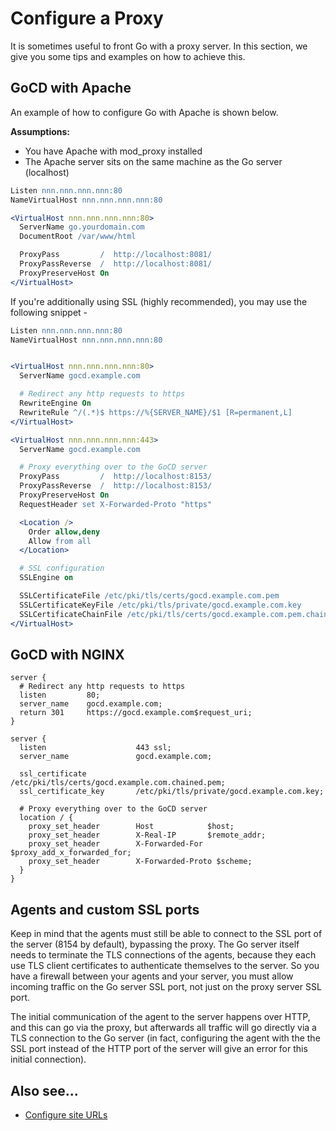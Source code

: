 # Configure a Proxy

It is sometimes useful to front Go with a proxy server. In this section, we give you some tips and examples on how to achieve this.

## GoCD with Apache

An example of how to configure Go with Apache is shown below.

**Assumptions:**

-   You have Apache with mod\_proxy installed
-   The Apache server sits on the same machine as the Go server (localhost)

```apache
Listen nnn.nnn.nnn.nnn:80
NameVirtualHost nnn.nnn.nnn.nnn:80

<VirtualHost nnn.nnn.nnn.nnn:80>
  ServerName go.yourdomain.com
  DocumentRoot /var/www/html

  ProxyPass         /  http://localhost:8081/
  ProxyPassReverse  /  http://localhost:8081/
  ProxyPreserveHost On
</VirtualHost>
```

If you're additionally using SSL (highly recommended), you may use the following snippet -

```apache
Listen nnn.nnn.nnn.nnn:80
NameVirtualHost nnn.nnn.nnn.nnn:80


<VirtualHost nnn.nnn.nnn.nnn:80>
  ServerName gocd.example.com

  # Redirect any http requests to https
  RewriteEngine On
  RewriteRule ^/(.*)$ https://%{SERVER_NAME}/$1 [R=permanent,L]
</VirtualHost>

<VirtualHost nnn.nnn.nnn.nnn:443>
  ServerName gocd.example.com

  # Proxy everything over to the GoCD server
  ProxyPass         /  http://localhost:8153/
  ProxyPassReverse  /  http://localhost:8153/
  ProxyPreserveHost On
  RequestHeader set X-Forwarded-Proto "https"

  <Location />
    Order allow,deny
    Allow from all
  </Location>

  # SSL configuration
  SSLEngine on

  SSLCertificateFile /etc/pki/tls/certs/gocd.example.com.pem
  SSLCertificateKeyFile /etc/pki/tls/private/gocd.example.com.key
  SSLCertificateChainFile /etc/pki/tls/certs/gocd.example.com.pem.chained.pem
</VirtualHost>
```

## GoCD with NGINX

```nginx
server {
  # Redirect any http requests to https
  listen         80;
  server_name    gocd.example.com;
  return 301     https://gocd.example.com$request_uri;
}

server {
  listen                    443 ssl;
  server_name               gocd.example.com;

  ssl_certificate           /etc/pki/tls/certs/gocd.example.com.chained.pem;
  ssl_certificate_key       /etc/pki/tls/private/gocd.example.com.key;

  # Proxy everything over to the GoCD server
  location / {
    proxy_set_header        Host            $host;
    proxy_set_header        X-Real-IP       $remote_addr;
    proxy_set_header        X-Forwarded-For $proxy_add_x_forwarded_for;
    proxy_set_header        X-Forwarded-Proto $scheme;
  }
}
```

<a name="agents-and-custom-ssl-ports"></a>
## Agents and custom SSL ports

Keep in mind that the agents must still be able to connect to the SSL port of the server (8154 by default), bypassing the proxy. The Go server itself needs to terminate the TLS connections of the agents, because they each use TLS client certificates to authenticate themselves to the server. So you have a firewall between your agents and your server, you must allow incoming traffic on the Go server SSL port, not just on the proxy server SSL port.

The initial communication of the agent to the server happens over HTTP, and this can go via the proxy, but afterwards all traffic will go directly via a TLS connection to the Go server (in fact, configuring the agent with the the SSL port instead of the HTTP port of the server will give an error for this initial connection).

## Also see...

-   [Configure site URLs](../installation/configuring_server_details.md#configure-site-urls)
